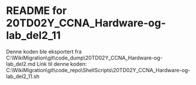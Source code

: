 # README for 20TD02Y_CCNA_Hardware-og-lab_del2_11
Denne koden ble eksportert fra C:\WikiMigration\git\code_dump\20TD02Y_CCNA_Hardware-og-lab_del2.md
Link til denne koden: C:\WikiMigration\git\code_repo\ShellScripts\20TD02Y_CCNA_Hardware-og-lab_del2_11.sh
